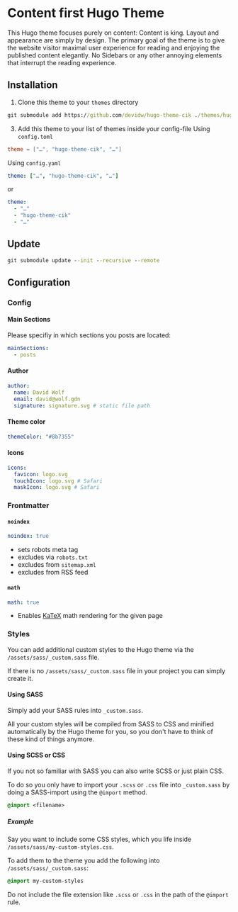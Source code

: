 # Content first Hugo Theme
This Hugo theme focuses purely on content: Content is king. Layout and appearance are simply by design. The primary goal of the theme is to give the website visitor maximal user experience for reading and enjoying the published content elegantly. No Sidebars or any other annoying elements that interrupt the reading experience.

## Installation
1. Clone this theme to your `themes` directory
```cmd
git submodule add https://github.com/devidw/hugo-theme-cik ./themes/hugo-theme-cik
```
3. Add this theme to your list of themes inside your config-file
Using `config.toml`
```toml
theme = ["…", "hugo-theme-cik", "…"]
```
Using `config.yaml`
```yaml
theme: ["…", "hugo-theme-cik", "…"]
```
or
```yaml
theme: 
  - "…"
  - "hugo-theme-cik"
  - "…"
```


## Update
```cmd
git submodule update --init --recursive --remote
```


## Configuration

### Config

#### Main Sections
Please specifiy in which sections you posts are located:
```yaml
mainSections:
  - posts
```
#### Author
```yaml
author: 
  name: David Wolf
  email: david@wolf.gdn
  signature: signature.svg # static file path
```

#### Theme color
```yaml
themeColor: "#8b7355"
```

#### Icons
```yaml
icons:
  favicon: logo.svg
  touchIcon: logo.svg # Safari
  maskIcon: logo.svg # Safari
```


### Frontmatter

#### `noindex`
```yaml
noindex: true
```

* sets robots meta tag
* excludes via `robots.txt`
* excludes from `sitemap.xml`
* excludes from RSS feed

#### `math`
```yaml
math: true
```

* Enables [KaTeX](https://katex.org) math rendering for the given page


### Styles
You can add additional custom styles to the Hugo theme via the `/assets/sass/_custom.sass` file.

If there is no `/assets/sass/_custom.sass` file in your project you can simply create it.

#### Using SASS
Simply add your SASS rules into `_custom.sass`.

All your custom styles will be compiled from SASS to CSS and minified automatically by the Hugo theme for you, so you don't have to think of these kind of things anymore.

#### Using SCSS or CSS
If you not so familiar with SASS you can also write SCSS or just plain CSS.

To do so you only have to import your `.scss` or `.css` file into `_custom.sass` by doing a SASS-import using the `@import` method.

```sass
@import <filename>
```

##### Example
Say you want to include some CSS styles, which you life inside `/assets/sass/my-custom-styles.css`.

To add them to the theme you add the following into `/assets/sass/_custom.sass`:

```sass
@import my-custom-styles
```

Do not include the file extension like `.scss` or `.css` in the path of the `@import` rule.